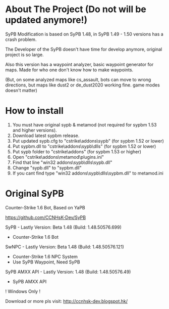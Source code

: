 # About The Project (Do not will be updated anymore!)
SyPB Modification is based on SyPB 1.48, in SyPB 1.49 - 1.50 versions has a crash problem.

The Developer of the SyPB doesn't have time for develop anymore, original project is so large.

Also this version has a waypoint analyzer, basic waypoint generator for maps.
Made for who one don't know how to make waypoints.

(But, on some analyzed maps like cs_assault, bots can move to wrong directions, but maps like dust2 or de_dust2020 working fine. game modes doesn't matter)

# How to install
1. You must have original sypb & metamod (not required for sypbm 1.53 and higher versions).
2. Download latest sypbm release.
3. Put updated sypb.cfg to "cstrike\addons\sypb" (for sypbm 1.52 or lower)
4. Put sypbm.dll to "cstrike\addons\sypb\dlls" (for sypbm 1.52 or lower)
5. Put sypb folder to "cstrike\addons" (for sypbm 1.53 or higher)
6. Open "cstrike\addons\metamod\plugins.ini"
7. Find that line "win32 addons\sypb\dlls\sypb.dll"
8. Change "sypb.dll" to "sypbm.dll"
9. If you cant find type "win32 addons\sypb\dlls\sypbm.dll" to metamod.ini

# Original SyPB
Counter-Strike 1.6 Bot, Based on YaPB

https://github.com/CCNHsK-Dev/SyPB

SyPB - Lastly Version: Beta 1.48 (Build: 1.48.50576.699)
 - Counter-Strike 1.6 Bot

SwNPC - Lastly Version: Beta 1.48 (Build: 1.48.50576.121)
 - Counter-Strike 1.6 NPC System
 - Use SyPB Waypoint, Need SyPB 

SyPB AMXX API - Lastly Version: 1.48 (Build: 1.48.50576.49)
 - SyPB AMXX API

! Windows Only !

Download or more pls visit: http://ccnhsk-dev.blogspot.hk/
